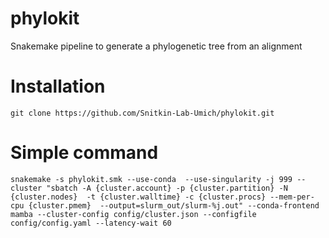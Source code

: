 # phylokit
Snakemake pipeline to generate a phylogenetic tree from an alignment 

# Installation
```
git clone https://github.com/Snitkin-Lab-Umich/phylokit.git
```

# Simple command
```
snakemake -s phylokit.smk --use-conda  --use-singularity -j 999 --cluster "sbatch -A {cluster.account} -p {cluster.partition} -N {cluster.nodes}  -t {cluster.walltime} -c {cluster.procs} --mem-per-cpu {cluster.pmem}  --output=slurm_out/slurm-%j.out" --conda-frontend mamba --cluster-config config/cluster.json --configfile config/config.yaml --latency-wait 60
```
